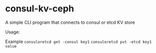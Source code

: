 # consul-kv-ceph

A simple CLI program that connects to consul or etcd KV store


Usage:

Example
    `consuloretcd get -consul key1`
    `consuloretcd put -etcd key1 value`
